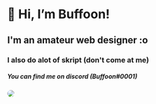 # 👋 Hi, I’m Buffoon!
## I'm an amateur web designer :o
### I also do alot of skript (don't come at me)
##### You can find me on discord (Buffoon#0001)

<img src="https://buffoonspoon.co.uk/images/sitebackground.png" style="border-radius: 10px;">

<!---
BuffoonSpoon/BuffoonSpoon is a ✨ special ✨ repository because its `README.md` (this file) appears on your GitHub profile.
You can click the Preview link to take a look at your changes.
--->
